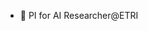 - 👀 PI for AI Researcher@ETRI

<!---
yukingx/yukingx is a ✨ special ✨ repository because its `README.md` (this file) appears on your GitHub profile.
You can click the Preview link to take a look at your changes.
--->
